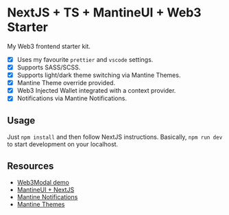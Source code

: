 # NextJS + TS + MantineUI + Web3 Starter

My Web3 frontend starter kit.

- [x] Uses my favourite `prettier` and `vscode` settings.
- [x] Supports SASS/SCSS.
- [x] Supports light/dark theme switching via Mantine Themes.
- [x] Mantine Theme override provided.
- [x] Web3 Injected Wallet integrated with a context provider.
- [x] Notifications via Mantine Notifications.

## Usage

Just `npm install` and then follow NextJS instructions. Basically, `npm run dev` to start development on your localhost.

## Resources

- [Web3Modal demo](https://codesandbox.io/s/web3modal-demo-j43b10?file=/src/networks.js:0-695)
- [MantineUI + NextJS](https://mantine.dev/theming/next/)
- [Mantine Notifications](https://mantine.dev/others/notifications/)
- [Mantine Themes](https://mantine.dev/theming/mantine-provider/)
